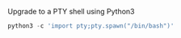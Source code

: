 
Upgrade to a PTY shell using Python3

```Python
python3 -c 'import pty;pty.spawn("/bin/bash")'
```

